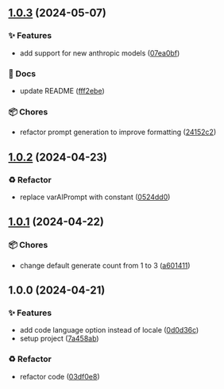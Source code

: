 ## [1.0.3](https://github.com/tak-bro/varai/compare/v1.0.2...v1.0.3) (2024-05-07)


### ✨ Features

* add support for new anthropic models ([07ea0bf](https://github.com/tak-bro/varai/commit/07ea0bf782652eb185ba9bfd4341177569bfaad4))


### 📝 Docs

* update README ([fff2ebe](https://github.com/tak-bro/varai/commit/fff2ebe2c45ffd9421fb59b4bbd34d25b319db7a))


### 📦 Chores

* refactor prompt generation to improve formatting ([24152c2](https://github.com/tak-bro/varai/commit/24152c29990eb3e405488782c7116221e04fef38))

## [1.0.2](https://github.com/tak-bro/varai/compare/v1.0.1...v1.0.2) (2024-04-23)


### ♻️ Refactor

* replace varAIPrompt with constant ([0524dd0](https://github.com/tak-bro/varai/commit/0524dd0aae1b41d4ab2c3b618cdfd214234527ee))

## [1.0.1](https://github.com/tak-bro/varai/compare/v1.0.0...v1.0.1) (2024-04-22)


### 📦 Chores

* change default generate count from 1 to 3 ([a601411](https://github.com/tak-bro/varai/commit/a601411a4ab792d64720bb99ea4890267015dc69))

## 1.0.0 (2024-04-21)


### ✨ Features

* add code language option instead of locale ([0d0d36c](https://github.com/tak-bro/varai/commit/0d0d36cfe0d6f24a4ea15b800bf7496281e37cac))
* setup project ([7a458ab](https://github.com/tak-bro/varai/commit/7a458ab0c9a7bbecae014175ba4c56ad00402cc1))


### ♻️ Refactor

* refactor code ([03df0e8](https://github.com/tak-bro/varai/commit/03df0e8c41bf2ffa2cc7f2fb6b346e323f27d845))

